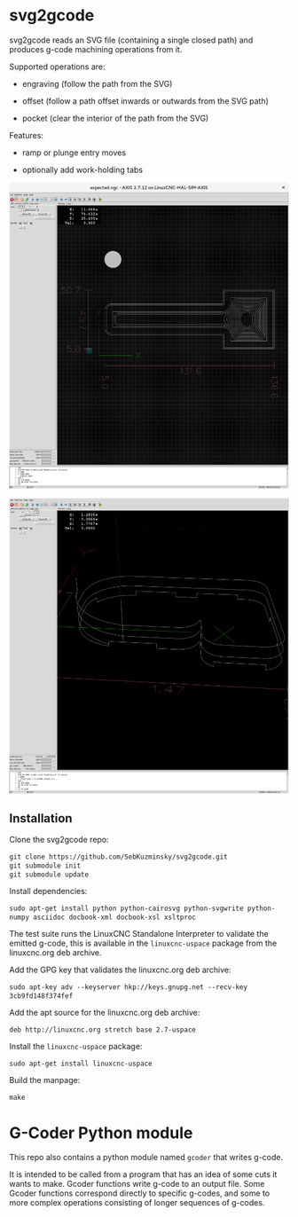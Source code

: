 # svg2gcode

svg2gcode reads an SVG file (containing a single closed path) and produces
g-code machining operations from it.

Supported operations are:

* engraving (follow the path from the SVG)

* offset (follow a path offset inwards or outwards from the SVG path)

* pocket (clear the interior of the path from the SVG)

Features:

* ramp or plunge entry moves

* optionally add work-holding tabs

![Example generated tool path](example-toolpath-0.png)

![Example generated tool path](example-toolpath-1.png)


## Installation

Clone the svg2gcode repo:

    git clone https://github.com/SebKuzminsky/svg2gcode.git
    git submodule init
    git submodule update


Install dependencies:

    sudo apt-get install python python-cairosvg python-svgwrite python-numpy asciidoc docbook-xml docbook-xsl xsltproc

The test suite runs the LinuxCNC Standalone Interpreter to validate
the emitted g-code, this is available in the `linuxcnc-uspace` package
from the linuxcnc.org deb archive.

Add the GPG key that validates the linuxcnc.org deb archive:

    sudo apt-key adv --keyserver hkp://keys.gnupg.net --recv-key 3cb9fd148f374fef

Add the apt source for the linuxcnc.org deb archive:

    deb http://linuxcnc.org stretch base 2.7-uspace


Install the `linuxcnc-uspace` package:

    sudo apt-get install linuxcnc-uspace


Build the manpage:

    make


# G-Coder Python module

This repo also contains a python module named `gcoder` that writes g-code.

It is intended to be called from a program that has an idea of some
cuts it wants to make.  Gcoder functions write g-code to an output file.
Some Gcoder functions correspond directly to specific g-codes, and some
to more complex operations consisting of longer sequences of g-codes.
